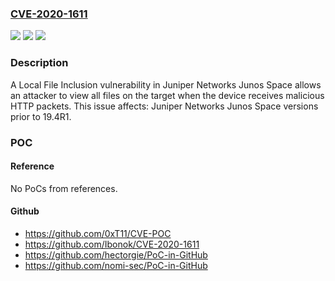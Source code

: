 ### [CVE-2020-1611](https://cve.mitre.org/cgi-bin/cvename.cgi?name=CVE-2020-1611)
![](https://img.shields.io/static/v1?label=Product&message=Junos%20Space&color=blue)
![](https://img.shields.io/static/v1?label=Version&message=%3C%2019.4R1%20&color=brighgreen)
![](https://img.shields.io/static/v1?label=Vulnerability&message=Local%20file%20inclusion&color=brighgreen)

### Description

A Local File Inclusion vulnerability in Juniper Networks Junos Space allows an attacker to view all files on the target when the device receives malicious HTTP packets. This issue affects: Juniper Networks Junos Space versions prior to 19.4R1.

### POC

#### Reference
No PoCs from references.

#### Github
- https://github.com/0xT11/CVE-POC
- https://github.com/Ibonok/CVE-2020-1611
- https://github.com/hectorgie/PoC-in-GitHub
- https://github.com/nomi-sec/PoC-in-GitHub

